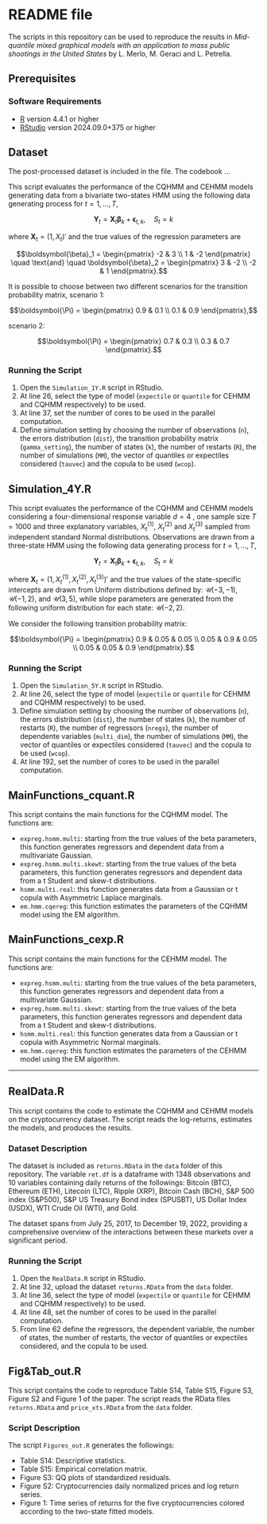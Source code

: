 # README file

The scripts in this repository can be used to reproduce the results in *Mid-quantile mixed graphical models with an application to mass public shootings in the United States* by L. Merlo, M. Geraci and L. Petrella.


## Prerequisites

### Software Requirements

-   [R](https://cran.r-project.org/) version 4.4.1 or higher
-   [RStudio](https://rstudio.com/) version 2024.09.0+375 or higher

## Dataset
The post-processed dataset is included in the file. The codebook ...


This script evaluates the performance of the CQHMM and CEHMM models generating data from a bivariate two-states HMM using the following data generating process for $` t = 1,...,T `$,

```math
\boldsymbol{Y}_t = \boldsymbol{X}_t \boldsymbol{\beta}_k + \boldsymbol{\epsilon}_{t,k}, \quad S_t = k
```

where $` \boldsymbol{X}_t = (1, X_t)'`$ and the true values of the regression parameters are

```math
\boldsymbol{\beta}_1 = \begin{pmatrix}
    -2 & 3 \\
    1 & -2
\end{pmatrix} \quad \text{and} \quad \boldsymbol{\beta}_2 = \begin{pmatrix}
    3 & -2 \\
    -2 & 1
\end{pmatrix}.
```

It is possible to choose between two different scenarios for the transition probability matrix, scenario 1: 

```math
\boldsymbol{\Pi} = \begin{pmatrix}
    0.9 & 0.1 \\
    0.1 & 0.9
\end{pmatrix},
```

scenario 2: 

```math
\boldsymbol{\Pi} = \begin{pmatrix}
    0.7 & 0.3 \\
    0.3 & 0.7
\end{pmatrix}.
```


### Running the Script

1.  Open the `Simulation_1Y.R` script in RStudio.
2.  At line 26, select the type of model (`expectile` or `quantile` for CEHMM and CQHMM respectively) to be used.
3.  At line 37, set the number of cores to be used in the parallel computation.
4.  Define simulation setting by choosing the number of observations (`n`), the errors distribution (`dist`),       the transition probability matrix (`gamma_setting`), the number of states (`k`), the number of restarts (`R`), the number of simulations (`MM`), the vector of quantiles or expectiles considered (`tauvec`) and the copula to be used (`wcop`).


## Simulation_4Y.R

This script evaluates the performance of the CQHMM and CEHMM models considering a four-dimensional response variable $` d=4 `$ , one sample size $` T = 1000 `$ and three explanatory variables, $` X^{(1)}_t `$, $` X^{(2)}_t `$ and $` X^{(3)}_t `$ sampled from independent standard Normal distributions. Observations are drawn from a three-state HMM using the following data generating process for $` t = 1,\dots,T `$,

```math
\boldsymbol{Y}_t = \boldsymbol{X}_t \boldsymbol{\beta}_k + \boldsymbol{\epsilon}_{t,k}, \quad S_t = k
```

where $` \boldsymbol{X}_t = (1, X^{(1)}_t, X^{(2)}_t, X^{(3)}_t)' `$ and the true values of the state-specific intercepts are drawn from Uniform distributions defined by: $` \mathcal{U}(-3, -1) `$, $` \mathcal{U}(-1, 2) `$, and $` \mathcal{U}(3, 5) `$, while slope parameters are generated from the following uniform distribution for each state: $` \mathcal{U}(-2, 2) `$.

We consider the following transition probability matrix:

```math
\boldsymbol{\Pi} = \begin{pmatrix}
    0.9 & 0.05 & 0.05 \\
    0.05 & 0.9 & 0.05 \\
    0.05 & 0.05 & 0.9
\end{pmatrix}.
```


### Running the Script

1.  Open the `Simulation_5Y.R` script in RStudio.
2.  At line 26, select the type of model (`expectile` or `quantile` for CEHMM and CQHMM respectively) to be used.
3.  Define simulation setting by choosing the number of observations (`n`), the errors distribution (`dist`), the number of states (`k`), the number of restarts (`R`), the number of regressors (`nregs`), the number of dependente variables (`multi_dim`), the number of simulations (`MM`), the vector of quantiles or expectiles considered (`tauvec`) and the copula to be used (`wcop`).
3.  At line 192, set the number of cores to be used in the parallel computation.



## MainFunctions_cquant.R
This script contains the main functions for the CQHMM model. The functions are:

-   `expreg.hsmm.multi`: starting from the true values of the beta parameters, this function generates regressors and dependent data from a multivariate Gaussian.
-   `expreg.hsmm.multi.skewt`: starting from the true values of the beta parameters, this function generates regressors and dependent data from a t Student and skew-t distributions.
-   `hsmm.multi.real`: this function generates data from a Gaussian or t copula with Asymmetric Laplace marginals.
-   `em.hmm.cqereg`: this function estimates the parameters of the CQHMM model using the EM algorithm.


## MainFunctions_cexp.R
This script contains the main functions for the CEHMM model. The functions are:

-   `expreg.hsmm.multi`: starting from the true values of the beta parameters, this function generates regressors and dependent data from a multivariate Gaussian.
-   `expreg.hsmm.multi.skewt`: starting from the true values of the beta parameters, this function generates regressors and dependent data from a t Student and skew-t distributions.
-   `hsmm.multi.real`: this function generates data from a Gaussian or t copula with Asymmetric Normal marginals.
-   `em.hmm.cqereg`: this function estimates the parameters of the CEHMM model using the EM algorithm.

----------------------------------------------------------------------------------------------------------------------------
## RealData.R
This script contains the code to estimate the CQHMM and CEHMM models on the cryptocurrency dataset. The script reads the log-returns, estimates the models, and produces the results.

### Dataset Description
The dataset is included as `returns.RData` in the `data` folder of this repository.
The variable `ret.df` is a dataframe with 1348 observations and 10 variables containing daily returns of the followings:
Bitcoin (BTC), Ethereum (ETH), Litecoin (LTC), Ripple (XRP), Bitcoin Cash (BCH), S&P 500 index (S&P500), S&P US Treasury Bond index (SPUSBT), US Dollar Index (USDX), WTI Crude Oil (WTI), and Gold.

The dataset spans from July 25, 2017, to December 19, 2022, providing a comprehensive overview of the interactions between these markets over a significant period. 


### Running the Script
1. Open the `RealData.R` script in RStudio.
2. At line 32, upload the dataset `returns.RData` from the `data` folder.
3. At line 36, select the type of model (`expectile` or `quantile` for CEHMM and CQHMM respectively) to be used.
4. At line 48, set the number of cores to be used in the parallel computation.
5. From line 62 define the regressors, the dependent variable, the number of states, the number of restarts, the vector of quantiles or expectiles considered, and the copula to be used.


## Fig&Tab_out.R
This script contains the code to reproduce Table S14, Table S15, Figure S3, Figure S2 and Figure 1 of the paper. The script reads the RData files `returns.RData` and `price_xts.RData` from the `data` folder.

### Script Description
The script `Figures_out.R` generates the followings:

- Table S14: Descriptive statistics.
- Table S15: Empirical correlation matrix.
- Figure S3: QQ plots of standardized residuals.
- Figure S2: Cryptocurrencies daily normalized prices and log return series.
- Figure 1: Time series of returns for the five cryptocurrencies colored according to the two-state fitted models.
